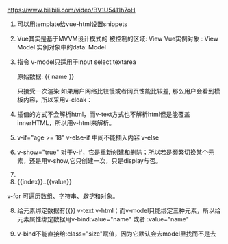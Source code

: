 https://www.bilibili.com/video/BV1U5411h7oH

1. 可以用template给vue-html设置snippets
2. Vue其实是基于MVVM设计模式的
被控制的区域: View
Vue实例对象 : View Model
实例对象中的data: Model

3. 指令  v-model只适用于input select textarea
    <p v-once>原始数据: {{ name }}</p>   只接受一次渲染
    如果用户网络比较慢或者网页性能比较差, 那么用户会看到模板内容，所以采用v-cloak：
    <style>
        [v-cloak] { display: none }
    </style>
    <p v-cloak>{{ name }}</p>
4.  插值的方式不会解析html，而v-text方式也不解析html但是能覆盖innerHTML，所以用v-html来解析。
5.  v-if="age >= 18"    v-else-if  中间不能插入内容    v-else
6.  v-show="true"   对于v-if，它是重新创建和删除；所以若是频繁切换某个元素，还是用v-show,它只创建一次，只是display与否。
7.  <li v-for="(value,index) in arr">{{index}}..{{value}}</li>
v-for 可遍历数组、字符串、*数字*和对象。

8. 给元素绑定数据有{{}} v-text v-html；而v-model只能绑定三种元素，所以给元素属性绑定数据用v-bind:value="name"  或者 :value="name"
9. v-bind不能直接给:class="size"赋值，因为它默认会去model里找而不是去<style>中找，所以必须写为 :class="['size']"   也可以多个css类和表达式
:class="['size','color', flag? 'background' : '']"
还可以用对象来绑定css类   :class="{'background':true}"  或者 :class="obj" 而obj可以从服务端动态获取。

10. :style="{color:'red', 'font-size':'100px'}"  带横线的样式名也要用''包裹。  :style="obj"   :style="[obj1,obj2]"
11. v-on:click="myFn" 或者 @click="myFn"
12. v-on常见修饰符，默认情况下只要被触发，回调函数会被执行。
v-on:click.once = "myFn" 只执行一次
prevent阻止默认行为，比如a标签点击后默认跳转，prevent修饰符就可以阻止跳转。event.preventDefault()
stop 阻止事件冒泡， event.stopPropagation()
self 必须是当前事件被触发才执行，冒泡来的不会被触发。
capture 把默认情况下的事件冒泡变为事件捕获

13. v-on后的函数可以不加圆括号，带括号时可以传参数，比如原生的元素对象 $event；不同于v3中的setup(),v2中的methods可以用this.调用data()中数据。
14. v-on:keyup.13="myFn" 或者 @keyup.enter="myFn"  也可以自定义按键修饰符  全局Vue.config.keyCodes.f1 = 112后  @keyup.f1="myFn"
15. 自定义指令  Vue.directive("color",{});     使用v-color
自定义全局指令语法
ue.directive('自定义指令名称', {
    生命周期名称: function (el) {
        指令业务逻辑代码
    }
});
 /*
    directive方法接收两个参数
    第一个参数: 指令的名称
    第二个参数: 对象
    注意点: 在自定义指令的时候, 在指定指令名称的时候, 不需要写v-
    注意点: 指令可以在不同的生命周期阶段执行
    bind: 指令被绑定到元素上的时候执行（还没渲染出来）
    inserted: 绑定指令的元素被添加到父元素上的时候执行（已渲染）
    * */
    Vue.directive("color", {
        // 这里的el就是被绑定指令的那个元素
        bind: function (el) {
            el.style.color = "red";
        }
    });
    Vue.directive("focus", {
        // 这里的el就是被绑定指令的那个元素
        inserted: function (el) {
            el.focus();
        }
    })

16.  局部指令，在Vue构造函数中，
 directives: {
            "color": {
                // 这里的el就是被绑定指令的那个元素
                bind: function (el, obj) {
                    el.style.color = obj.value; 
                    // obj.value就是v-color的属性值
                }
            }
        }

17. 插值中可以有js语句 <p>{{msg.split("").reverse().join("")}}</p> 但是这种代码无提示，且逻辑可能很复杂，所以有了计算属性  <p>{{msg2}}</p>
computed: {
            msg2: function () {
                let res = "abcdef".split("").reverse().join("");
                return res;
            }
        }
注意：虽然是以函数返回值方式，但是使用时不能是{{msg2()}}  因为这是属性。

18. 要用函数方式，那要在methods:{} 里定义函数， {{msg1()}}
1.计算属性和函数
通过计算属性我们能拿到处理后的数据, 但是通过函数我们也能拿到处理后的数据
那么计算属性和函数有什么区别呢?
2.1函数"不会"将计算的结果缓存起来, 每一次访问都会重新求值
2.2计算属性"会"将计算的结果缓存起来, 只要数据没有发生变化, 就不会重新求值

2.计算属性应用场景
计算属性:比较适合用于计算不会频繁发生变化的的数据

1.  格式化文本，使用过滤器，只能在插值语法和v-bind中使用。全局：
Vue.filter(过滤器名,处理数据的函数);    {{name | 过滤器名}}
过滤器可以链式使用
20. 局部过滤器  
filters: {
            "formartStr": function (value) {
                value = value.replace(/学院/g, "大学");
                return value;
            }
        }

21. padStart()属于string的方法，补足不足位的日期等。  padStart(期望长度,要补足的字符);
22. 过滤器后面可以加上圆括号，也就是可以添加参数。 
{{time | dateFormat('yyy-MM-dd')}}

Vue.filter("dateFormat", function (value, fmStr) {
        // console.log(fmStr);
        let date = new Date(value);
        let year = date.getFullYear();
        let month = date.getMonth() + 1 + "";
        let day = date.getDate() + "";
        let hour = date.getHours() + "";
        let minute = date.getMinutes() + "";
        let second = date.getSeconds() + "";
        if(fmStr && fmStr === "yyyy-MM-dd"){
            return `${year}-${month.padStart(2, "0")}-${day.padStart(2, "0")}`;
        }
        return `${year}-${month.padStart(2, "0")}-${day.padStart(2, "0")} ${hour.padStart(2, "0")}:${minute.padStart(2, "0")}:${second.padStart(2, "0")}`;
    });

23. v-enter  v-enter-active  v-enter-to
        .v-enter{
            opacity: 0;
        }
        .v-enter-to{
            opacity: 1;
        }
        .v-enter-active{
            transition: all 3s;
        }
 24. 一个<transition> 内部只支持一个元素的动画，多个元素就要多个transition，若要一进入就有动画效果，那要添加appear无值属性，同时name属性值不同name="one"，会寻找各自的匹配元素。  one-enter-to   two-enter-to
 25. transition可以用js钩子函数，
      注意点: 虽然我们是通过JS钩子函数来实现过渡动画
            但是默认Vue还是回去查找类名, 所以为了不让Vue去查找类名
            可以给transition添加v-bind:css="false"
    -->
    <transition appear
                v-bind:css="false"
                v-on:before-enter="beforeEnter"
                v-on:enter="enter"
                v-on:after-enter="afterEnter">
        <div class="box" v-show="isShow"></div>
    </transition>
beforEnter(el){
    el.style.opacity = "0";
}; 

enter(el,done){
/*
        注意点: 如果是通过JS钩子来实现过渡动画
                那么必须在动画执行过程中的回调函数中写上
                el.offsetWidth / el.offsetHeight 才能执行动画
        * */
    el.offsetHeight;
    el.style.transition = "all 3s";
    done()  
    // 如果不调用done()那，afterEnter()不会调用。如果要一进入就有动画，那得setTimeout();
    }; 

afterEnter(el){
    el.style.opacity = "1";
};

26. <script src="https://cdnjs.cloudflare.com/ajax/libs/velocity/1.2.3/velocity.min.js"></script>
enter(el, done){
            Velocity(el, {opacity: 1, marginLeft: "500px"}, 3000);
            done();
        },

27. 在Vue中除了可以使用 默认类名(v-xxx)来指定过渡动画
       除了可以使用 自定义类名前缀(yyy-xx)来指定过渡动画(transition name="yyy")
       除了可以使用 JS钩子函数来指定过渡动画以外
还可以使用自定义类名的方式来指定过渡动画

enter-class  // 进入动画开始之前
enter-active-class // 进入动画执行过程中
enter-to-class // 进入动画执行完毕之后
leave-class  // 离开动画开始之前
leave-active-class // 离开动画执行过程中
leave-to-class // 离开动画执行完毕之后
    <transition appear
                enter-class="a"
                enter-active-class="c"
                enter-to-class="b">
        <div class="box" v-show="isShow"></div>
    </transition>


28. <link href="https://cdn.jsdelivr.net/npm/animate.css@3.5.1" rel="stylesheet" type="text/css">
   <transition appear
                enter-class=""
                enter-active-class="animated bounceInRight"
                enter-to-class="">
        <div class="box" v-show="isShow"></div>
    </transition>

29. v-for 就地复用，如果缓存中没有需要渲染的元素，就会创造一个新的放入缓存，若缓存中有需要渲染的元素，就不会创造新的，而是直接复用原有的。vue中只要数据发生改变，就会自动重新渲染，所以界面被清空，缓存中的内容都要重新渲染，直接复用，数组按照顺序来，但是checkbox还是原来的位置，所以混乱。

为了解决这个问题, 我们可以在渲染列表的时候给每一个元素加上一个独一无二的key
v-for在更新已经渲染过的元素列表时, 会先判断key是否相同, 如果相同则复用, 如果不同则重新创建
<li v-for="(person,index) in persons" :key="person.id">
            <input type="checkbox">
            <span>{{index}} --- {{person.name}}</span>
</li>
不能使用index作为key,因为当列表的内容新增或者删除时index都会发生变化。

30. 如果想给多个元素添加过渡动画, 那么就必须通过transition-group来添加
<transition-group appear tag="ul">
        <li v-for="(person,index) in persons" :key="person.id" @click="del(index)">
            <input type="checkbox">
            <span>{{index}} --- {{person.name}}</span>
        </li>
</transition-group>
如果不加tag="ul"，那么会自动用<span>包裹，这与<li>不符。

31. 创建组件构造器
    let Profile = Vue.extend({
        // 注意点: 在创建组件指定组件的模板的时候, 模板只能有一个根元素
        template: `
            <div>
                <img src="images/fm.jpg"/>
                <p>我是描述信息</p>
            </div>
        `
    });
    // 3.2注册已经创建好的组件
    // 第一个参数: 指定注册的组件的名称
    // 第二个参数: 传入已经创建好的组件构造器
    Vue.component("abc", Profile );
    // 3.3使用注册好的组件
    <abc></abc>

32. 可以省略Vue.extend(obj)步骤，直接     Vue.component("abc", obj );
    或者
    <script id="info" type="text/html">
    <div>
        <img src="images/fm.jpg"/>
        <p>我是描述信息</p>
    </div>
    </script>
       Vue.component("abc", {
        // 注意点: 在创建组件指定组件的模板的时候, 模板只能有一个根元素
        template: "#info"
    });
    但vue支持的标签是<template>

33. 自定义局部组件  components:{}
34. 自定义组件也可以使用  data和 methods   只不过自定义组件需要以返回值的方式使用data().因为自定义组件可以复用, 为了保证复用时每个组件的数据都是独立的, 所以必须是一个函数,返回的是自己函数的数据。这就不会混乱，如果像Vue实例一样data:{msg:'123'},那么多个组件就会公用一份数据, 就会导致数据混乱
        如果组件中的data是通过函数返回的, 那么每创建一个新的组件, 都会调用一次这个方法
        将这个方法返回的数据和当前创建的组件绑定在一起, 这样就有效的避免了数据混乱。
35. 组件切换：动态组件。如果用v-if来控制不同组件的显示，那么就不能保存组件的状态，因为v-if是动态创建和删除的，所以有了动态组件。
component可以配合keep-alive来保存被隐藏组件隐藏之前的状态
<component v-bind:is="需要显示组件名称"></component>
 
<keep-alive>
        <component v-bind:is="name"></component>
</keep-alive>

36.  
默认情况下进入动画和离开动画是同时执行的, 如果想一个做完之后再做另一个, 需要指定动画模式
  <transition mode="out-in">
        <component v-bind:is="name"></component>
    </transition>

37. 局部组件就是最简单的父子组件, 因为可以把Vue实例看做是一个大组件
我们在Vue实例中定义了局部组件, 就相当于在大组件里面定义了小组件, 所以局部组件就是最简单的父子组件。自定义组件中可以使用data, 可以使用methods. 当然自定义组件中也可以使用components，
所以我们也可以在自定义组件中再定义其它组件

38.  在Vue中子组件是不能访问父组件的数据的,
如果子组件想要访问父组件的数据, 必须通过父组件传递

2.1在父组件中通过v-bind传递数据
   传递格式 v-bind:自定义接收名称 = "要传递数据"
2.2在子组件中通过props接收数据
   接收格式 props: ["自定义接收名称"] 
   <!--这里将父组件的name通过parentname传递给了子组件-->
        <son :parentname="name" :abc="age"></son>
   // 父组件
    Vue.component("father", {
        template: "#father",
        data: function(){
          return {
              name: "lnj",
              age: 33
          }
        },
        // 子组件
        components: {
            "son": {
                template: "#son",
                // 这里通过parentname和abc接收了父组件传递过来的数据
                props: ["parentname", "abc"]
            }
        }
    });       

39. 在Vue中子组件是不能访问父组件的方法的,
如果子组件想要访问父组件的方法, 必须通过父组件传递

2.1在父组件中通过v-on传递方法
   传递格式 v-on:自定义接收名称 = "要传递方法"
2.2在子组件中自定义一个方法
2.3在自定义方法中通过 this.$emit('自定义接收名称');触发传递过来的方
    <!--这里通过parentsay将父组件的say方法传递给了子组件-->
        <son @parentsay="say"></son>
  // 父组件
    Vue.component("father", {
        template: "#father",
        methods: {
            say(){
                alert("www.it666.com");
            }
        },
        // 子组件
        components: {
            "son": {
                template: "#son",
                /*
                注意点: 和传递数据不同, 如果传递的是方法, 那么在子组件中不需要接收
                        如果传递的是方法, 那么需要在子组件中自定义一个方法
                        如果传递的是方法, 那么在子组件中直接使用自定义的方法即可
                        如果传递的是方法, 那么需要在子组件自定义的方法中通过
                        this.$emit("自定义接收的名称")的方法来触发父组件传递过来的方法
                * */
                // props: ["parentsay"]
                methods: {
                    sonFn(){
                        this.$emit("parentsay");    
                        // 发送parentsay 给父组件，在父作用域内发现子组件v-on对应的是父自己的say()
                    }
                }
            }
        }
    });

40.  父组件传给子组件的方法，可以被子组件用来向父组件传参。   this.$emit("parentsay",'lk');    
41.  1.1注册组件的时候使用了"驼峰命名", 那么在使用时需要转换成"短横线分隔命名"
例如: 注册时: myFather  ->  使用时: my-father
1.2在传递参数的时候如果想使用"驼峰名称", 那么就必须写"短横线分隔命名"
例如: 传递时: parent-name="name" ->  接收时: props: ["parentName"]
1.3在传递方法的时候不能使用"驼峰命名", 只能用"短横线分隔命名"
@parent-say="say"  -> this.$emit("parent-say");

原因：html大小写不敏感，渲染上去的时候会被全部转小写，而事件监听是匹配严格，只能全匹配。

42. 在Vue中如果儿子想使用爷爷的数据, 必须一层一层往下传递
在Vue中如果儿子想使用爷爷的方法, 必须一层一层往下传递

43. 在使用子组件时，动态地给子组件添加内容，但是默认情况，是不能在子组件标签里动态添加内容的，这就要用插槽了。 插槽添加在子组件定义中， <slot></slot>
44. 没有名字的插槽, 会利用使用时指定的内容替换整个插槽
注意点: 如果有多个匿名插槽, 每一个匿名插槽都会被指定的内容替换，多次重复插入。
        虽然写多个匿名插槽不会报错, 但是在企业开发中推荐只能有一个匿名插槽
具名插槽，  <slot name="one">我是默认内容1</slot>
            <slot name="two">我是默认内容2</slot>
<son>
       <div slot="one">我是追加的内容11</div>
        <div slot="two">我是追加的内容2</div>
</son>

45. 指令v-slot,   <template v-slot:one>
                <div>我是追加的内容1</div>
            </template>
注意点: v-slot指令只能用在template标签上
            <!--v-bind: :  v-on: @-->
        可以使用#号替代v-slot:      
        <template #one>
                <div>我是追加的内容1</div>
            </template>

46. 1.什么是作用域插槽
作用域插槽就是带数据的插槽, 就是让父组件在填充子组件插槽内容时也能使用子组件的数据

2.如何使用作用域插槽
2.1在slot中通过 v-bind:数据名称="数据名称" 方式暴露数据
2.2在父组件中通过 <template slot-scope="作用域名称"> 接收数据
2.3在父组件的<template></template>中通过 作用域名称.数据名称 方式使用数据

     作用域插槽的应用场景: 子组件提供数据, 父组件决定如何渲染
    <template slot-scope="abc">
                <li v-for="(name, index) in abc.names">{{name}}</li>
            </template>
            也可以： default表示匿名插槽。
          <template v-slot:default="abc">
                <li v-for="(name, index) in abc.names">{{name}}</li>
            </template>

47. 单向绑定v-bind:value=""   双向绑定 v-model=""
48.      如何实现儿子中的数据和父亲中的数据同步
                        1.父亲给儿子传递一个方法
                        2.在儿子中修改数据
                        3.儿子中修改完数据, 调用父亲传递过来的方法, 并且将修改之后的数据传递给父亲的方法
                        4.在父亲的方法中保存最新的数据
         注意点:
        虽然通过借助父组件能够实现兄弟组件之间的数据传递, 但是这种方式非常的复杂, 非常的不推荐
        那么当前在企业开发中我们遇到了两个问题:
        1.如果想要在子组件中使用祖先组件中的数据, 那么就必须一层一层的传递(非常麻烦)
        2.兄弟组件之间不能直接传递数据, 如果兄弟组件之间想要传递数据, 那么就必须借助父组件(非常麻烦)
        解决方案: 使用Vuex
49. vuex 是 Vue 配套的 公共数据管理工具，我们可以将共享的数据保存到 vuex 中，
方便整个程序中的任何组件都可以获取和修改vuex中保存的公共数据。

50. 注意点:
// 1.必须在引入Vue之后再引入Vuex，<script>顺序不能乱
只有需要共享的才放到vuex上, 不需要共享的数据依然放到组件自身的data上
// 2.创建Vuex对象
    const store = new Vuex.Store({
        // 这里的state就相当于组件中的data, 就是专门用于保存共享数据的
        state: {
            msg: "知播渔"
        },
    });
// 3.在祖先组件中添加store的key保存Vuex对象
     // 只要祖先组件中保存了Vuex对象 , 那么祖先组件和所有的后代组件就可以使用Vuex中保存的共享数据了
        store: store,
// 4.使用方法： <p>{{this.$store.state.msg}}</p>

51. // 注意点: 在Vuex中不推荐直接修改共享数据
    // 如果多个组件都修改了共享的数据, 那么后期数据发生了错误, 我们如果需要去调试错误
    // 就需要把每一个修改了共享数据的组件都检查一遍, 这样非常低效, 非常的不利于我们去维护
const store = new Vuex.Store({
        // state: 用于保存共享数据
        state: {
            count: 0
        },
        // mutations: 用于保存修改共享数据的方法
        mutations: {
            // 注意点: 在执行mutations中定义的方法的时候, 系统会自动给这些方法传递一个state参数
            //         state中就保存了共享的数据
            mAdd(state){
                state.count = state.count + 1;
            },
            mSub(state){
                state.count = state.count - 1;
            }
        }
    });
在子组件中调用： this.$store.commit("mAdd");

52. <input v-model="sth" />
//  等同于
<input :value="sth" @input="sth = $event.target.value" /> 

53. vuex的getters属性与 计算属性相同，一次计算长久缓存。同样在声明format()方法中return 返回值。 
{{this.$store.getters.formart}} 一次调用方法，可以多次使用该返回值。   组件中用computed属性。
54. Vue Router和v-if/v-show一样, 是用来切换组件的显示的
v-if/v-show是标记来切换(true/false)
Vue Router用哈希来切换(#/xxx)
比v-if/v-show强大的是Vue Router不仅仅能够切换组件的显示, 还能够在切换的时候传递参数

55.    <!-- 路由出口 -->
    <!-- 路由匹配到的组件将渲染在这里 -->
    <router-view></router-view>

56.     如果是通过router-link来设置URL的HASH值, 那么不用写#, 通过to属性来设置HASH值
    <a href="#/one">切换到第一个界面</a>
    默认情况下Vue在渲染router-link的时候, 是通过a标签来渲染的
    如果在企业开发中不想使用a标签来渲染, 那么可以通过tag属性来告诉vue通过什么标签来渲染
        <router-link to="/one" tag="button">切换到第一个界面</router-link>

57.     // 3.根据自定义的切换规则创建路由对象
    const router = new VueRouter({
        routes: routes,
        // 指定导航激活状态样式类名
        linkActiveClass: "nj-active"
    });

58. 